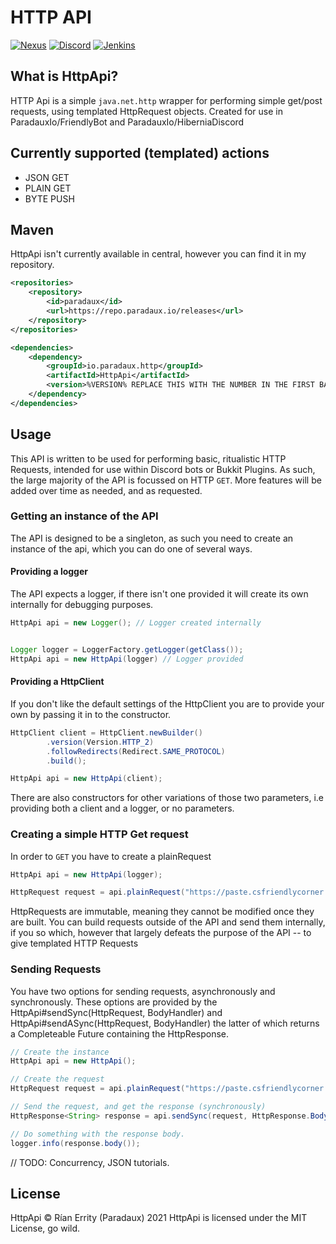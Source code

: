 # HTTP API
[![Nexus](https://img.shields.io/nexus/r/io.paradaux.http/HttpApi?color=66b3b3&label=api-version&nexusVersion=3&server=https%3A%2F%2Frepo.paradaux.io)](https://repo.paradaux.io/#browse/browse:maven-releases)
[![Discord](https://img.shields.io/discord/583254829279739905?label=Support%20Discord%21)](https://paradaux.io/discord)
[![Jenkins](https://img.shields.io/jenkins/build?jobUrl=https%3A%2F%2Fci.paradaux.io%2Fjob%2FHttpApi%2F&label=jenkins%20build)](https://ci.paradaux.io/job/HttpApi/)

## What is HttpApi?

HTTP Api is a simple `java.net.http` wrapper for performing simple get/post requests, using templated HttpRequest objects. Created for use in ParadauxIo/FriendlyBot and ParadauxIo/HiberniaDiscord 

## Currently supported (templated) actions 
- JSON GET
- PLAIN GET
- BYTE PUSH

## Maven

HttpApi isn't currently available in central, however you can find it in my repository. 
```xml
<repositories>
    <repository>
        <id>paradaux</id>
        <url>https://repo.paradaux.io/releases</url>
    </repository>
</repositories>

<dependencies>
    <dependency>
        <groupId>io.paradaux.http</groupId>
        <artifactId>HttpApi</artifactId>
        <version>%VERSION% REPLACE THIS WITH THE NUMBER IN THE FIRST BADGE</version>
    </dependency>
</dependencies>
```

## Usage

This API is written to be used for performing basic, ritualistic HTTP Requests, intended for use within Discord bots or 
Bukkit Plugins. As such, the large majority of the API is focussed on HTTP `GET`. More features will be added over time as needed, and as requested. 

### Getting an instance of the API

The API is designed to be a singleton, as such you need to create an instance of the api, which you can do one of several ways.

#### Providing a logger

The API expects a logger, if there isn't one provided it will create its own internally for debugging purposes.

```java
HttpApi api = new Logger(); // Logger created internally


Logger logger = LoggerFactory.getLogger(getClass());
HttpApi api = new HttpApi(logger) // Logger provided
```

#### Providing a HttpClient

If you don't like the default settings of the HttpClient you are to provide your own by passing it in to the constructor.

```java
HttpClient client = HttpClient.newBuilder()
        .version(Version.HTTP_2)
        .followRedirects(Redirect.SAME_PROTOCOL)
        .build();

HttpApi api = new HttpApi(client);
```

There are also constructors for other variations of those two parameters, 
i.e providing both a client and a logger, or no parameters.


### Creating a simple HTTP Get request

In order to `GET` you have to create a plainRequest

```java
HttpApi api = new HttpApi(logger);

HttpRequest request = api.plainRequest("https://paste.csfriendlycorner.com/aTEXY3P");
```

HttpRequests are immutable, meaning they cannot be modified once they are built. You can build requests outside of the API and send them internally, if you so which, however that largely defeats the purpose of the API -- to give templated HTTP Requests

### Sending Requests

You have two options for sending requests, asynchronously and synchronously. These options are provided by the HttpApi#sendSync(HttpRequest, BodyHandler) and HttpApi#sendASync(HttpRequest, BodyHandler) the latter of which returns a Completeable Future containing the HttpResponse. 

```java
// Create the instance
HttpApi api = new HttpApi(); 

// Create the request
HttpRequest request = api.plainRequest("https://paste.csfriendlycorner.com/aTEXY3P");

// Send the request, and get the response (synchronously)
HttpResponse<String> response = api.sendSync(request, HttpResponse.BodyHandlers.ofString());

// Do something with the response body. 
logger.info(response.body());
```

// TODO: Concurrency, JSON tutorials. 

## License
HttpApi © Rían Errity (Paradaux) 2021
HttpApi is licensed under the MIT License, go wild. 

